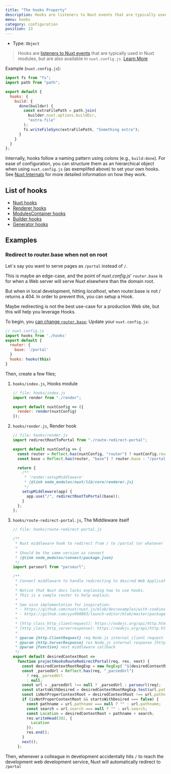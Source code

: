 ```yaml
---
title: "The hooks Property"
description: Hooks are listeners to Nuxt events that are typically used in Nuxt modules, but are also available in `nuxt.config.js`.
menu: hooks
category: configuration
position: 13
---
```


- Type: `Object`

> Hooks are [listeners to Nuxt events](/api/internals) that are typically used in Nuxt modules, but are also available in `nuxt.config.js`. [Learn More](/api/internals)

Example (`nuxt.config.js`):

```js
import fs from "fs";
import path from "path";

export default {
  hooks: {
    build: {
      done(builder) {
        const extraFilePath = path.join(
          builder.nuxt.options.buildDir,
          "extra-file"
        );
        fs.writeFileSync(extraFilePath, "Something extra");
      }
    }
  }
};
```

Internally, hooks follow a naming pattern using colons (e.g., `build:done`). For ease of configuration, you can structure them as an hierarchical object when using `nuxt.config.js` (as exemplifed above) to set your own hooks. See [Nuxt Internals](/api/internals) for more detailed information on how they work.

## List of hooks

- [Nuxt hooks](https://nuxtjs.org/api/internals-nuxt#hooks)
- [Renderer hooks](https://nuxtjs.org/api/internals-renderer#hooks)
- [ModulesContainer hooks](https://nuxtjs.org/api/internals-module-container#hooks)
- [Builder hooks](https://nuxtjs.org/api/internals-builder#hooks)
- [Generator hooks](https://nuxtjs.org/api/internals-generator#hooks)

## Examples

### Redirect to router.base when not on root

Let´s say you want to serve pages as `/portal` instead of `/`.

This is maybe an edge-case, and the point of _nuxt.config.js_’ `router.base` is for when a Web server will serve Nuxt elsewhere than the domain root.

But when in local development, hitting _localhost_, when router.base is not / returns a 404.
In order to prevent this, you can setup a Hook.

Maybe redirecting is not the best use-case for a production Web site, but this will help you leverage Hooks.

To begin, you [can change `router.base`](/api/configuration-router#base); Update your `nuxt.config.js`:

```js
// nuxt.config.js
import hooks from './hooks'
export default {
  router: {
    base: '/portal'
  }
  hooks: hooks(this)
}
```

Then, create a few files;

1. `hooks/index.js`, Hooks module

   ```js
   // file: hooks/index.js
   import render from "./render";

   export default nuxtConfig => ({
     render: render(nuxtConfig)
   });
   ```

1. `hooks/render.js`, Render hook

   ```js
   // file: hooks/render.js
   import redirectRootToPortal from "./route-redirect-portal";

   export default nuxtConfig => {
     const router = Reflect.has(nuxtConfig, "router") ? nuxtConfig.router : {};
     const base = Reflect.has(router, "base") ? router.base : "/portal";

     return {
       /**
        * 'render:setupMiddleware'
        * {@link node_modules/nuxt/lib/core/renderer.js}
        */
       setupMiddleware(app) {
         app.use("/", redirectRootToPortal(base));
       }
     };
   };
   ```

1. `hooks/route-redirect-portal.js`, The Middleware itself

   ```js
   // file: hooks/route-redirect-portal.js

   /**
    * Nuxt middleware hook to redirect from / to /portal (or whatever we set in nuxt.config.js router.base)
    *
    * Should be the same version as connect
    * {@link node_modules/connect/package.json}
    */
   import parseurl from "parseurl";

   /**
    * Connect middleware to handle redirecting to desired Web Applicatin Context Root.
    *
    * Notice that Nuxt docs lacks explaning how to use hooks.
    * This is a sample router to help explain.
    *
    * See nice implementation for inspiration:
    * - https://github.com/nuxt/nuxt.js/blob/dev/examples/with-cookies/plugins/cookies.js
    * - https://github.com/yyx990803/launch-editor/blob/master/packages/launch-editor-middleware/index.js
    *
    * [http_class_http_clientrequest]: https://nodejs.org/api/http.html#http_class_http_clientrequest
    * [http_class_http_serverresponse]: https://nodejs.org/api/http.html#http_class_http_serverresponse
    *
    * @param {http.ClientRequest} req Node.js internal client request object [http_class_http_clientrequest]
    * @param {http.ServerResponse} res Node.js internal response [http_class_http_serverresponse]
    * @param {Function} next middleware callback
    */
   export default desiredContextRoot =>
     function projectHooksRouteRedirectPortal(req, res, next) {
       const desiredContextRootRegExp = new RegExp(`^${desiredContextRoot}`);
       const _parsedUrl = Reflect.has(req, "_parsedUrl")
         ? req._parsedUrl
         : null;
       const url = _parsedUrl !== null ? _parsedUrl : parseurl(req);
       const startsWithDesired = desiredContextRootRegExp.test(url.pathname);
       const isNotProperContextRoot = desiredContextRoot !== url.pathname;
       if (isNotProperContextRoot && startsWithDesired === false) {
         const pathname = url.pathname === null ? "" : url.pathname;
         const search = url.search === null ? "" : url.search;
         const Location = desiredContextRoot + pathname + search;
         res.writeHead(302, {
           Location
         });
         res.end();
       }
       next();
     };
   ```

Then, whenever a colleague in development accidentally hits `/` to reach the development web development service, Nuxt will automatically redirect to `/portal`
